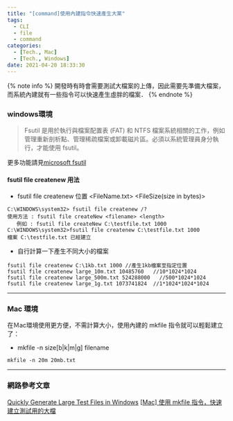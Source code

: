 ```yaml
---
title: "[command]使用內建指令快速產生大黨"
tags:
  - CLI
  - file
  - command
categories:
  - [Tech., Mac]
  - [Tech., Windows]
date: 2021-04-20 18:33:30
---
```



{% note info %} 開發時有時會需要測試大檔案的上傳，因此需要先準備大檔案，而系統內建就有一些指令可以快速產生虛胖的檔案． {% endnote %}


<!--more-->

### windows環境

>Fsutil 是用於執行與檔案配置表 (FAT) 和 NTFS 檔案系統相關的工作，例如管理重新剖析點、管理稀疏檔案或卸載磁片區。必須以系統管理員身分執行，才能使用 fsutil。

更多功能請見[microsoft fsutil](https://docs.microsoft.com/zh-tw/windows-server/administration/windows-commands/fsutil)

#### fsutil file createnew 用法
- fsutil file createnew 位置 <FileName.txt> <FileSize(size in bytes)>
```
C:\WINDOWS\system32> fsutil file createnew /?
使用方法 : fsutil file createNew <filename> <length>
   例如 : fsutil file createNew C:\testfile.txt 1000
C:\WINDOWS\system32>fsutil file createnew C:\testfile.txt 1000
檔案 C:\testfile.txt 已經建立
```
- 自行計算一下產生不同大小的檔案
```
fsutil file createnew C:\1kb.txt 1000 //產生1kb檔案至指定位置
fsutil file createnew large_10m.txt 10485760   //10*1024*1024
fsutil file createnew large_500m.txt 524288000   //500*1024*1024
fsutil file createnew large_1g.txt 1073741824  //1*1024*1024*1024
```

---

### Mac 環境
在Ｍac環境使用更方便，不需計算大小，使用內建的 mkfile 指令就可以輕鬆建立了：
- mkfile -n size[b|k|m|g] filename
```
mkfile -n 20m 20mb.txt
```

---

### 網路參考文章

[Quickly Generate Large Test Files in Windows](https://tweaks.com/windows/62755/quickly-generate-large-test-files-in-windows/)
[[Mac] 使用 mkfile 指令，快速建立測試用的大檔](https://ephrain.net/mac-%E4%BD%BF%E7%94%A8-mkfile-%E6%8C%87%E4%BB%A4%EF%BC%8C%E5%BF%AB%E9%80%9F%E5%BB%BA%E7%AB%8B%E6%B8%AC%E8%A9%A6%E7%94%A8%E7%9A%84%E5%A4%A7%E6%AA%94/)
